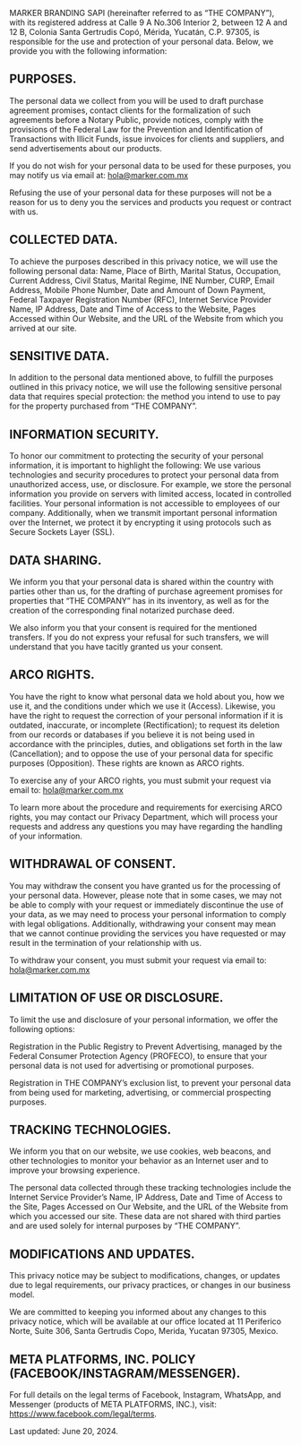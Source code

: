 MARKER BRANDING SAPI (hereinafter referred to as “THE COMPANY”), with its registered address at Calle 9 A No.306 Interior 2, between 12 A and 12 B, Colonia Santa Gertrudis Copó, Mérida, Yucatán, C.P. 97305, is responsible for the use and protection of your personal data. Below, we provide you with the following information:

## PURPOSES.
The personal data we collect from you will be used to draft purchase agreement promises, contact clients for the formalization of such agreements before a Notary Public, provide notices, comply with the provisions of the Federal Law for the Prevention and Identification of Transactions with Illicit Funds, issue invoices for clients and suppliers, and send advertisements about our products.

If you do not wish for your personal data to be used for these purposes, you may notify us via email at: hola@marker.com.mx

Refusing the use of your personal data for these purposes will not be a reason for us to deny you the services and products you request or contract with us.

## COLLECTED DATA.
To achieve the purposes described in this privacy notice, we will use the following personal data: Name, Place of Birth, Marital Status, Occupation, Current Address, Civil Status, Marital Regime, INE Number, CURP, Email Address, Mobile Phone Number, Date and Amount of Down Payment, Federal Taxpayer Registration Number (RFC), Internet Service Provider Name, IP Address, Date and Time of Access to the Website, Pages Accessed within Our Website, and the URL of the Website from which you arrived at our site.

## SENSITIVE DATA.
In addition to the personal data mentioned above, to fulfill the purposes outlined in this privacy notice, we will use the following sensitive personal data that requires special protection: the method you intend to use to pay for the property purchased from “THE COMPANY”.

## INFORMATION SECURITY.
To honor our commitment to protecting the security of your personal information, it is important to highlight the following:
We use various technologies and security procedures to protect your personal data from unauthorized access, use, or disclosure. For example, we store the personal information you provide on servers with limited access, located in controlled facilities. Your personal information is not accessible to employees of our company. Additionally, when we transmit important personal information over the Internet, we protect it by encrypting it using protocols such as Secure Sockets Layer (SSL).

## DATA SHARING.
We inform you that your personal data is shared within the country with parties other than us, for the drafting of purchase agreement promises for properties that “THE COMPANY” has in its inventory, as well as for the creation of the corresponding final notarized purchase deed.

We also inform you that your consent is required for the mentioned transfers. If you do not express your refusal for such transfers, we will understand that you have tacitly granted us your consent.

## ARCO RIGHTS.
You have the right to know what personal data we hold about you, how we use it, and the conditions under which we use it (Access). Likewise, you have the right to request the correction of your personal information if it is outdated, inaccurate, or incomplete (Rectification); to request its deletion from our records or databases if you believe it is not being used in accordance with the principles, duties, and obligations set forth in the law (Cancellation); and to oppose the use of your personal data for specific purposes (Opposition). These rights are known as ARCO rights.

To exercise any of your ARCO rights, you must submit your request via email to: hola@marker.com.mx

To learn more about the procedure and requirements for exercising ARCO rights, you may contact our Privacy Department, which will process your requests and address any questions you may have regarding the handling of your information.

## WITHDRAWAL OF CONSENT.
You may withdraw the consent you have granted us for the processing of your personal data. However, please note that in some cases, we may not be able to comply with your request or immediately discontinue the use of your data, as we may need to process your personal information to comply with legal obligations. Additionally, withdrawing your consent may mean that we cannot continue providing the services you have requested or may result in the termination of your relationship with us.

To withdraw your consent, you must submit your request via email to: hola@marker.com.mx

## LIMITATION OF USE OR DISCLOSURE.
To limit the use and disclosure of your personal information, we offer the following options:

Registration in the Public Registry to Prevent Advertising, managed by the Federal Consumer Protection Agency (PROFECO), to ensure that your personal data is not used for advertising or promotional purposes.

Registration in THE COMPANY’s exclusion list, to prevent your personal data from being used for marketing, advertising, or commercial prospecting purposes.

## TRACKING TECHNOLOGIES.
We inform you that on our website, we use cookies, web beacons, and other technologies to monitor your behavior as an Internet user and to improve your browsing experience.

The personal data collected through these tracking technologies include the Internet Service Provider’s Name, IP Address, Date and Time of Access to the Site, Pages Accessed on Our Website, and the URL of the Website from which you accessed our site. These data are not shared with third parties and are used solely for internal purposes by “THE COMPANY”.

## MODIFICATIONS AND UPDATES.
This privacy notice may be subject to modifications, changes, or updates due to legal requirements, our privacy practices, or changes in our business model.

We are committed to keeping you informed about any changes to this privacy notice, which will be available at our office located at 11 Periferico Norte, Suite 306, Santa Gertrudis Copo, Merida, Yucatan 97305, Mexico.

## META PLATFORMS, INC. POLICY (FACEBOOK/INSTAGRAM/MESSENGER).
For full details on the legal terms of Facebook, Instagram, WhatsApp, and Messenger (products of META PLATFORMS, INC.), visit: https://www.facebook.com/legal/terms.

Last updated: June 20, 2024.
